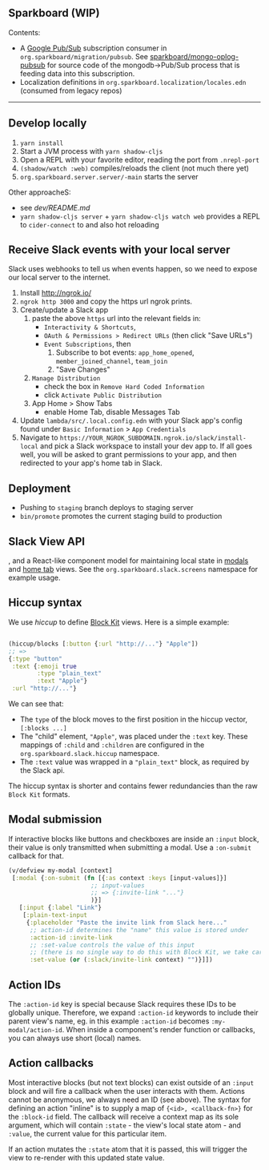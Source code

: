 Sparkboard
(WIP)
----

Contents:

- A [Google Pub/Sub](https://cloud.google.com/pubsub/docs/overview) subscription consumer in `org.sparkboard/migration/pubsub`. See [sparkboard/mongo-oplog-pubsub](https://github.com/sparkboard/mongodb-oplog-pubsub) for source code of the mongodb->Pub/Sub process that is feeding data into this subscription.
- Localization definitions in `org.sparkboard.localization/locales.edn` (consumed from legacy repos)

----

## Develop locally

1. `yarn install`
1. Start a JVM process with `yarn shadow-cljs`
1. Open a REPL with your favorite editor, reading the port from `.nrepl-port`
1. `(shadow/watch :web)` compiles/reloads the client (not much there yet)
1. `org.sparkboard.server.server/-main` starts the server

Other approacheS:
  * see *dev/README.md*
  * `yarn shadow-cljs server` + `yarn shadow-cljs watch web` provides a REPL to `cider-connect` to and also hot reloading

## Receive Slack events with your local server

Slack uses webhooks to tell us when events happen, so we need to expose our local server
to the internet.

1. Install http://ngrok.io/
1. `ngrok http 3000` and copy the https url ngrok prints.
1. Create/update a Slack app
    1. paste the above `https` url into the relevant fields in:
        * `Interactivity & Shortcuts`,
        * `OAuth & Permissions > Redirect URLs` (then click "Save URLs")
        * `Event Subscriptions`, then
            1. Subscribe to bot events:
                `app_home_opened`, `member_joined_channel`, `team_join`
            2. "Save Changes"
    1. `Manage Distribution`
        - check the box in `Remove Hard Coded Information`
        - click `Activate Public Distribution`
    1. App Home > Show Tabs
        - enable Home Tab, disable Messages Tab
1. Update `lambda/src/.local.config.edn` with your Slack app's config found under `Basic Information` > `App Credentials`
1. Navigate to `https://YOUR_NGROK_SUBDOMAIN.ngrok.io/slack/install-local` and pick a Slack workspace
to install your dev app to. If all goes well, you will be asked to grant permissions to your app,
and then redirected to your app's home tab in Slack.

## Deployment

- Pushing to `staging` branch deploys to staging server
- `bin/promote` promotes the current staging build to production

## Slack View API

, and a React-like component model for maintaining local state in [modals](https://api.slack.com/surfaces/modals) and
[home tab](https://api.slack.com/surfaces/tabs) views. See the `org.sparkboard.slack.screens` namespace for example usage.

## Hiccup syntax

We use *hiccup* to define [Block Kit](https://api.slack.com/block-kit) views. Here is a simple example:

```clj

(hiccup/blocks [:button {:url "http://..."} "Apple"])
;; =>
{:type "button"
 :text {:emoji true
        :type "plain_text"
        :text "Apple"}
 :url "http://..."}
```

We can see that:
- The `type` of the block moves to the first position in the hiccup vector, `[:blocks ...]`
- The "child" element, `"Apple"`, was placed under the `:text` key. These mappings of `:child`
and `:children` are configured in the `org.sparkboard.slack.hiccup` namespace.
- The `:text` value was wrapped in a `"plain_text"` block, as required by the Slack api.

The hiccup syntax is shorter and contains fewer redundancies than the raw `Block Kit` formats.

## Modal submission

If interactive blocks like buttons and checkboxes are inside an `:input` block,
their value is only transmitted when submitting a modal. Use a `:on-submit` callback for that.

```clj
(v/defview my-modal [context]
 [:modal {:on-submit (fn [{:as context :keys [input-values]}]
                       ;; input-values
                       ;; => {:invite-link "..."}
                       )}]
   [:input {:label "Link"}
    [:plain-text-input
     {:placeholder "Paste the invite link from Slack here..."
      ;; action-id determines the "name" this value is stored under
      :action-id :invite-link
      ;; :set-value controls the value of this input
      ;; (there is no single way to do this with Block Kit, we take care of handling the inconsistencies for you.)
      :set-value (or (:slack/invite-link context) "")}]])
```

## Action IDs

The `:action-id` key is special because Slack requires these IDs to be globally unique.
Therefore, we expand `:action-id` keywords to include their parent view's name, eg. in
this example `:action-id` becomes `:my-modal/action-id`. When inside a component's render
function or callbacks, you can always use short (local) names.

## Action callbacks

Most interactive blocks (but not text blocks) can exist outside of an `:input` block and will
fire a callback when the user interacts with them. Actions cannot be anonymous, we always need
an ID (see above). The syntax for defining an action "inline" is to supply a map of `{<id>, <callback-fn>}`
for the `:block-id` field. The callback will receive a context map as its sole argument, which will
contain `:state` - the view's local state atom - and `:value`, the current value for this particular item.

If an action mutates the `:state` atom that it is passed, this will trigger the view to re-render with
this updated state value.
